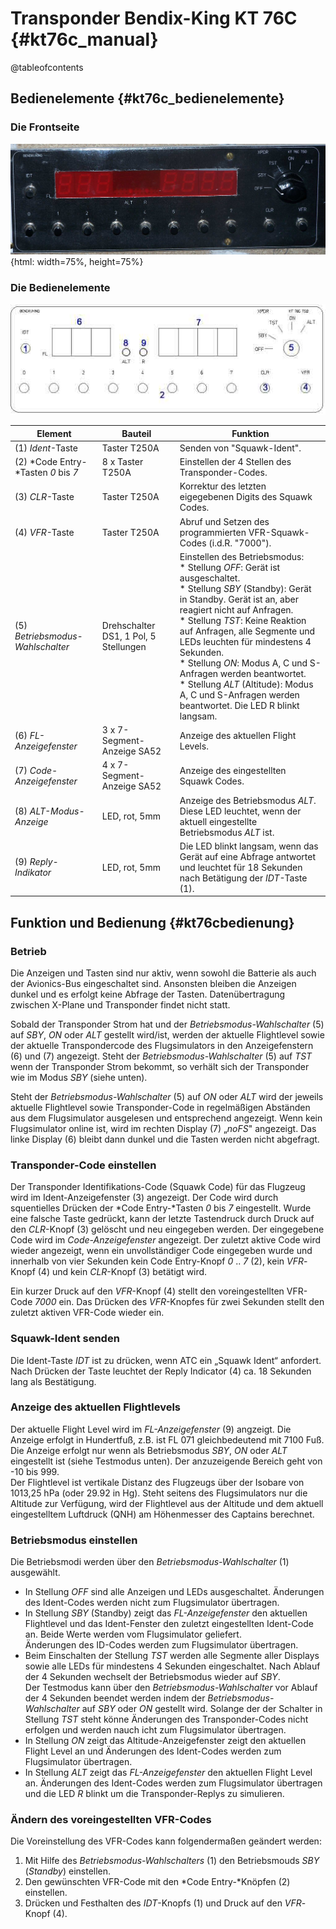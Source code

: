 # Transponder Bendix-King KT 76C {#kt76c_manual}

@tableofcontents

## Bedienelemente {#kt76c_bedienelemente}

### Die Frontseite  

![Bild 1: Die Frontansicht des KT76C][KT76CFront]{html: width=75%, height=75%}

### Die Bedienelemente 

![Bild 2: Die Bedienelemente des KT76C][KT76CElemente]

| Element                              | Bauteil                               | Funktion                                                     |
| ------------------------------------ | ------------------------------------- | ------------------------------------------------------------ |
| \(1) *Ident*-Taste                   | Taster T250A                          | Senden von "Squawk-Ident".                                   |
| \(2) *Code Entry-*Tasten *0* bis *7* | 8 x Taster T250A                      | Einstellen der 4 Stellen des Transponder-Codes.              |
| \(3) *CLR*-Taste                     | Taster T250A                          | Korrektur des letzten eigegebenen Digits des Squawk Codes.   |
| \(4) *VFR*-Taste                     | Taster T250A                          | Abruf und Setzen des programmierten VFR-Squawk-Codes (i.d.R. "7000"). |
| \(5) *Betriebsmodus-Wahlschalter*    | Drehschalter DS1, 1 Pol, 5 Stellungen | Einstellen des Betriebsmodus:<br />* Stellung *OFF*: Gerät ist ausgeschaltet.<br />* Stellung *SBY* (Standby): Gerät in Standby. Gerät ist an, aber reagiert nicht auf Anfragen.<br />* Stellung *TST*: Keine Reaktion auf Anfragen, alle Segmente und LEDs leuchten für mindestens 4 Sekunden.<br />* Stellung *ON*: Modus A, C und S-Anfragen werden beantwortet.<br />* Stellung *ALT* (Altitude): Modus A, C und S-Anfragen werden beantwortet. Die LED R blinkt langsam. |
| \(6) *FL-Anzeigefenster*             | 3 x 7-Segment-Anzeige SA52            | Anzeige des aktuellen Flight Levels.                         |
| \(7) *Code-Anzeigefenster*           | 4 x 7-Segment-Anzeige SA52            | Anzeige des eingestellten Squawk Codes.                      |
| \(8) *ALT-Modus-Anzeige*             | LED, rot, 5mm                         | Anzeige des Betriebsmodus *ALT*. Diese LED leuchtet, wenn der aktuell eingestellte Betriebsmodus *ALT* ist. |
| \(9) *Reply-Indikator*               | LED, rot, 5mm                         | Die LED blinkt langsam, wenn das Gerät auf eine Abfrage antwortet und leuchtet für 18 Sekunden nach Betätigung der *IDT*-Taste (1). |

[KT76CFront]: Bilder/XPDR-KT76C-V2-Front.jpg "Bild 1: Die Frontansicht des KT76C"
[KT76CElemente]: Bilder/XPDR-KT76C-V2-mitNr.jpg "Bild 2: Die Bedienelemente des KT76C"

## Funktion und Bedienung {#kt76cbedienung}

### Betrieb

Die Anzeigen und Tasten sind nur aktiv, wenn sowohl die Batterie als auch der Avionics-Bus eingeschaltet sind. Ansonsten bleiben die Anzeigen dunkel und es erfolgt keine Abfrage der Tasten. Datenübertragung zwischen X-Plane und Transponder findet nicht statt.

Sobald der Transponder Strom hat und der *Betriebsmodus-Wahlschalter* (5) auf *SBY*, *ON* oder *ALT* gestellt wird/ist, werden der aktuelle Flightlevel sowie der aktuelle Transpondercode des Flugsimulators in den Anzeigefenstern (6) und (7) angezeigt. Steht der *Betriebsmodus-Wahlschalter* (5) auf *TST* wenn der Transponder Strom bekommt, so verhält sich der Transponder wie im Modus *SBY* (siehe unten).

Steht der *Betriebsmodus-Wahlschalter* (5) auf *ON* oder *ALT* wird der jeweils aktuelle Flightlevel sowie Transponder-Code in regelmäßigen Abständen aus dem Flugsimulator ausgelesen und entsprechend angezeigt. Wenn kein Flugsimulator online ist, wird im rechten Display (7) „*noFS*" angezeigt. Das linke Display (6) bleibt dann dunkel und die Tasten werden nicht abgefragt.

### Transponder-Code einstellen

Der Transponder Identifikations-Code (Squawk Code) für das Flugzeug wird im Ident-Anzeigefenster (3) angezeigt. Der Code wird durch squentielles Drücken der *Code Entry-*Tasten *0* bis *7* eingestellt. Wurde eine falsche Taste gedrückt, kann der letzte Tastendruck durch Druck auf den *CLR*-Knopf (3) gelöscht und neu eingegeben werden. Der eingegebene Code wird im *Code-Anzeigefenster* angezeigt. Der zuletzt aktive Code wird wieder angezeigt, wenn ein unvollständiger Code eingegeben wurde und innerhalb von vier Sekunden kein Code Entry-Knopf *0* .. *7* (2), kein *VFR*-Knopf (4) und kein *CLR*-Knopf (3) betätigt wird.

Ein kurzer Druck auf den *VFR*-Knopf (4) stellt den voreingestellten VFR-Code *7000* ein. Das Drücken des *VFR*-Knopfes für zwei Sekunden stellt den zuletzt aktiven VFR-Code wieder ein.

### Squawk-Ident senden

Die Ident-Taste *IDT* ist zu drücken, wenn ATC ein „Squawk Ident“ anfordert. Nach Drücken der Taste leuchtet der Reply Indicator (4) ca. 18 Sekunden lang als Bestätigung.

### Anzeige des aktuellen Flightlevels

Der aktuelle Flight Level wird im *FL-Anzeigefenster* (9) angzeigt. Die Anzeige erfolgt in Hundertfuß, z.B. ist FL 071 gleichbedeutend mit 7100 Fuß. Die Anzeige erfolgt nur wenn als Betriebsmodus *SBY*, *ON* oder *ALT* eingestellt ist (siehe Testmodus unten). Der anzuzeigende Bereich geht von -10 bis 999.  
Der Flightlevel ist vertikale Distanz des Flugzeugs über der Isobare von 1013,25 hPa (oder 29.92 in Hg). Steht seitens des Flugsimulators nur die Altitude zur Verfügung, wird der Flightlevel aus der Altitude und dem aktuell eingestelltem Luftdruck (QNH) am Höhenmesser des Captains berechnet.

### Betriebsmodus einstellen

Die Betriebsmodi werden über den *Betriebsmodus-Wahlschalter* (1) ausgewählt.

* In Stellung *OFF* sind alle Anzeigen und LEDs ausgeschaltet. Änderungen des Ident-Codes werden nicht zum Flugsimulator übertragen.
* In Stellung *SBY* (Standby) zeigt das *FL-Anzeigefenster* den aktuellen Flightlevel und das Ident-Fenster den zuletzt eingestellten Ident-Code an. Beide Werte werden vom Flugsimulator geliefert.  
Änderungen des ID-Codes werden zum Flugsimulator übertragen.
* Beim Einschalten der Stellung *TST* werden alle Segmente aller Displays sowie alle LEDs für mindestens 4 Sekunden eingeschaltet. Nach Ablauf der 4 Sekunden wechselt der Betriebsmodus wieder auf *SBY*.  
Der Testmodus kann über den *Betriebsmodus-Wahlschalter* vor Ablauf der 4 Sekunden beendet werden indem der *Betriebsmodus-Wahlschalter* auf *SBY* oder *ON* gestellt wird. Solange der der Schalter in Stellung *TST* steht könne Änderungen des Transponder-Codes nicht erfolgen und werden nauch icht zum Flugsimulator übertragen. 
* In Stellung *ON* zeigt das Altitude-Anzeigefenster zeigt den aktuellen Flight Level an und Änderungen des Ident-Codes werden zum Flugsimulator übertragen. 
* In Stellung *ALT* zeigt das *FL-Anzeigefenster* den aktuellen Flight Level an. Änderungen des Ident-Codes werden zum Flugsimulator übertragen und die LED *R* blinkt um die Transponder-Replys zu simulieren.

### Ändern des voreingestellten VFR-Codes

Die Voreinstellung des VFR-Codes kann folgendermaßen geändert werden:

1. Mit Hilfe des *Betriebsmodus-Wahlschalters* (1) den Betriebsmouds *SBY* (*Standby*) einstellen.
1. Den gewünschten VFR-Code mit den *Code Entry-*Knöpfen (2) einstellen.
1. Drücken und Festhalten des *IDT*-Knopfs (1) und Druck auf den *VFR*-Knopf (4).
